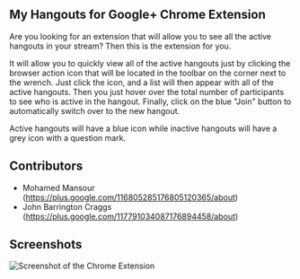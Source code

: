 My Hangouts for Google+ Chrome Extension
---------------------------------------

Are you looking for an extension that will allow you to see all the active hangouts
in your stream? Then this is the extension for you.

It will allow you to quickly view all of the active hangouts just by clicking the
browser action icon that will be located in the toolbar on the corner next to the
wrench. Just click the icon, and a list will then appear with all of the active
hangouts. Then you just hover over the total number of participants to see who
is active in the hangout. Finally, click on the blue "Join" button to automatically
switch over to the new hangout.

Active hangouts will have a blue icon while inactive hangouts will have a grey
icon with a question mark.


Contributors
-----------

- Mohamed Mansour (https://plus.google.com/116805285176805120365/about)
- John Barrington Craggs (https://plus.google.com/117791034087176894458/about)

Screenshots
----------

![Screenshot of the Chrome Extension](https://github.com/mohamedmansour/my-hangouts-extension/raw/master/screenshot/screenA.png)
